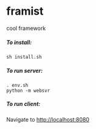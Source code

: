 framist
=======

cool framework

##### To install:
```
sh install.sh
```

##### To run server:
```
. env.sh
python -m websvr
```

##### To run client:

Navigate to [http://localhost:8080](http://localhost:8080)
